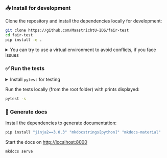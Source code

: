 ### 📥 Install for development

Clone the repository and install the dependencies locally for development:

```bash
git clone https://github.com/MaastrichtU-IDS/fair-test
cd fair-test
pip install -e .
```

<details><summary>You can try to use a virtual environment to avoid conflicts, if you face issues</summary>

```bash
# Create the virtual environment folder in your workspace
python3 -m venv .venv
# Activate it using a script in the created folder
source .venv/bin/activate
```
</details>

### ✅ Run the tests

<details><summary>Install <code>pytest</code> for testing</summary>

```bash
pip install pytest
```
</details>

Run the tests locally (from the root folder) with prints displayed:

```bash
pytest -s
```

### 📖 Generate docs

Install the dependencies to generate documentation:

```bash
pip install "jinja2==3.0.3" "mkdocstrings[python]" "mkdocs-material"
```

Start the docs on [http://localhost:8000](http://localhost:8000)

```bash
mkdocs serve
```

